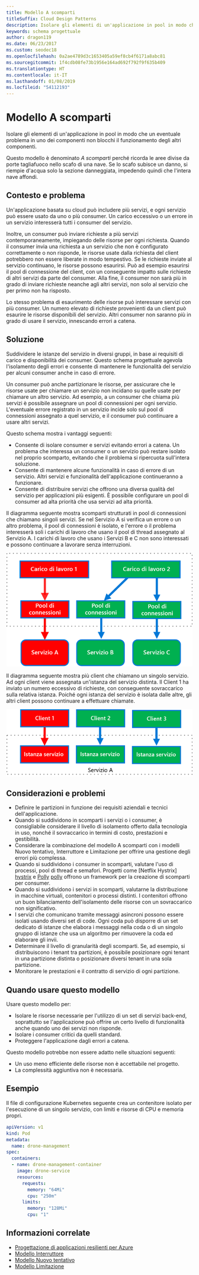 ```yaml
---
title: Modello A scomparti
titleSuffix: Cloud Design Patterns
description: Isolare gli elementi di un'applicazione in pool in modo che un eventuale problema in uno dei componenti non blocchi il funzionamento degli altri componenti.
keywords: schema progettuale
author: dragon119
ms.date: 06/23/2017
ms.custom: seodec18
ms.openlocfilehash: 0a2ae4789d3c1653405a59ef8cb4f6171a8abc81
ms.sourcegitcommit: 1f4cdb08fe73b1956e164ad692f792f9f635b409
ms.translationtype: HT
ms.contentlocale: it-IT
ms.lasthandoff: 01/08/2019
ms.locfileid: "54112193"
---
```

# <a name="bulkhead-pattern"></a>Modello A scomparti

Isolare gli elementi di un'applicazione in pool in modo che un eventuale problema in uno dei componenti non blocchi il funzionamento degli altri componenti.

Questo modello è denominato *A scomparti* perché ricorda le aree divise da porte tagliafuoco nello scafo di una nave. Se lo scafo subisce un danno, si riempie d'acqua solo la sezione danneggiata, impedendo quindi che l'intera nave affondi.

## <a name="context-and-problem"></a>Contesto e problema

Un'applicazione basata su cloud può includere più servizi, e ogni servizio può essere usato da uno o più consumer. Un carico eccessivo o un errore in un servizio interesserà tutti i consumer del servizio.

Inoltre, un consumer può inviare richieste a più servizi contemporaneamente, impiegando delle risorse per ogni richiesta. Quando il consumer invia una richiesta a un servizio che non è configurato correttamente o non risponde, le risorse usate dalla richiesta del client potrebbero non essere liberate in modo tempestivo. Se le richieste inviate al servizio continuano, le risorse possono esaurirsi. Può ad esempio esaurirsi il pool di connessione del client, con un conseguente impatto sulle richieste di altri servizi da parte del consumer. Alla fine, il consumer non sarà più in grado di inviare richieste neanche agli altri servizi, non solo al servizio che per primo non ha risposto.

Lo stesso problema di esaurimento delle risorse può interessare servizi con più consumer. Un numero elevato di richieste provenienti da un client può esaurire le risorse disponibili del servizio. Altri consumer non saranno più in grado di usare il servizio, innescando errori a catena.

## <a name="solution"></a>Soluzione

Suddividere le istanze del servizio in diversi gruppi, in base ai requisiti di carico e disponibilità dei consumer. Questo schema progettuale agevola l'isolamento degli errori e consente di mantenere le funzionalità del servizio per alcuni consumer anche in caso di errore.

Un consumer può anche partizionare le risorse, per assicurare che le risorse usate per chiamare un servizio non incidano su quelle usate per chiamare un altro servizio. Ad esempio, a un consumer che chiama più servizi è possibile assegnare un pool di connessioni per ogni servizio. L'eventuale errore registrato in un servizio incide solo sul pool di connessioni assegnato a quel servizio, e il consumer può continuare a usare altri servizi.

Questo schema mostra i vantaggi seguenti:

- Consente di isolare consumer e servizi evitando errori a catena. Un problema che interessa un consumer o un servizio può restare isolato nel proprio scomparto, evitando che il problema si ripercuota sull'intera soluzione.
- Consente di mantenere alcune funzionalità in caso di errore di un servizio. Altri servizi e funzionalità dell'applicazione continueranno a funzionare.
- Consente di distribuire servizi che offrono una diversa qualità del servizio per applicazioni più esigenti. È possibile configurare un pool di consumer ad alta priorità che usa servizi ad alta priorità.

Il diagramma seguente mostra scomparti strutturati in pool di connessioni che chiamano singoli servizi. Se nel Servizio A si verifica un errore o un altro problema, il pool di connessioni è isolato, e l'errore o il problema interesserà soli i carichi di lavoro che usano il pool di thread assegnato al Servizio A. I carichi di lavoro che usano i Servizi B e C non sono interessati e possono continuare a lavorare senza interruzioni.

![Primo diagramma del modello A scomparti](./_images/bulkhead-1.png)

Il diagramma seguente mostra più client che chiamano un singolo servizio. Ad ogni client viene assegnata un'istanza del servizio distinta. Il Client 1 ha inviato un numero eccessivo di richieste, con conseguente sovraccarico sulla relativa istanza. Poiché ogni istanza del servizio è isolata dalle altre, gli altri client possono continuare a effettuare chiamate.

![Primo diagramma del modello A scomparti](./_images/bulkhead-2.png)

## <a name="issues-and-considerations"></a>Considerazioni e problemi

- Definire le partizioni in funzione dei requisiti aziendali e tecnici dell'applicazione.
- Quando si suddividono in scomparti i servizi o i consumer, è consigliabile considerare il livello di isolamento offerto dalla tecnologia in uso, nonché il sovraccarico in termini di costo, prestazioni e gestibilità.
- Considerare la combinazione del modello A scomparti con i modelli Nuovo tentativo, Interruttore e Limitazione per offrire una gestione degli errori più complessa.
- Quando si suddividono i consumer in scomparti, valutare l'uso di processi, pool di thread e semafori. Progetti come [Netflix Hystrix] [ hystrix] e [Polly] [ polly] offrono un framework per la creazione di scomparti per consumer.
- Quando si suddividono i servizi in scomparti, valutarne la distribuzione in macchine virtuali, contenitori o processi distinti. I contenitori offrono un buon bilanciamento dell'isolamento delle risorse con un sovraccarico non significativo.
- I servizi che comunicano tramite messaggi asincroni possono essere isolati usando diversi set di code. Ogni coda può disporre di un set dedicato di istanze che elabora i messaggi nella coda o di un singolo gruppo di istanze che usa un algoritmo per rimuovere la coda ed elaborare gli invii.
- Determinare il livello di granularità degli scomparti. Se, ad esempio, si distribuiscono i tenant tra partizioni, è possibile posizionare ogni tenant in una partizione distinta o posizionare diversi tenant in una sola partizione.
- Monitorare le prestazioni e il contratto di servizio di ogni partizione.

## <a name="when-to-use-this-pattern"></a>Quando usare questo modello

Usare questo modello per:

- Isolare le risorse necessarie per l'utilizzo di un set di servizi back-end, soprattutto se l'applicazione può offrire un certo livello di funzionalità anche quando uno dei servizi non risponde.
- Isolare i consumer critici da quelli standard.
- Proteggere l'applicazione dagli errori a catena.

Questo modello potrebbe non essere adatto nelle situazioni seguenti:

- Un uso meno efficiente delle risorse non è accettabile nel progetto.
- La complessità aggiuntiva non è necessaria.

## <a name="example"></a>Esempio

Il file di configurazione Kubernetes seguente crea un contenitore isolato per l'esecuzione di un singolo servizio, con limiti e risorse di CPU e memoria propri.

```yml
apiVersion: v1
kind: Pod
metadata:
  name: drone-management
spec:
  containers:
  - name: drone-management-container
    image: drone-service
    resources:
      requests:
        memory: "64Mi"
        cpu: "250m"
      limits:
        memory: "128Mi"
        cpu: "1"
```

## <a name="related-guidance"></a>Informazioni correlate

- [Progettazione di applicazioni resilienti per Azure](../resiliency/index.md)
- [Modello Interruttore](./circuit-breaker.md)
- [Modello Nuovo tentativo](./retry.md)
- [Modello Limitazione](./throttling.md)

<!-- links -->

[hystrix]: https://github.com/Netflix/Hystrix
[polly]: https://github.com/App-vNext/Polly
